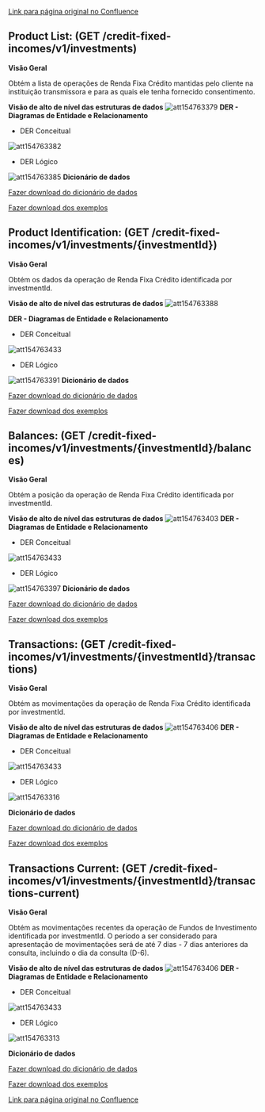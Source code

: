 [Link para página original no Confluence](https://openfinancebrasil.atlassian.net/wiki/spaces/OF/pages/154763284)

## **Product List:** (GET /credit-fixed-incomes/v1/investments)

**Visão Geral**

Obtém a lista de operações de Renda Fixa Crédito mantidas pelo cliente na instituição transmissora e para as quais ele tenha fornecido consentimento.

**Visão de alto de nível das estruturas de dados**
![att154763379](Informa%c3%a7%c3%b5es%20Gerais%20-%20Renda%20Fixa%20Cr%c3%a9dito%20-%20v1.0.0/attachments/GET_ProductList_visaoAltoNivel.png)
**DER - Diagramas de Entidade e Relacionamento**

- DER Conceitual

![att154763382](Informa%c3%a7%c3%b5es%20Gerais%20-%20Renda%20Fixa%20Cr%c3%a9dito%20-%20v1.0.0/attachments/GET_ProductList_DER_conceitual.png)
- DER Lógico

![att154763385](Informa%c3%a7%c3%b5es%20Gerais%20-%20Renda%20Fixa%20Cr%c3%a9dito%20-%20v1.0.0/attachments/GET_ProductList_DER_logico.png)
**Dicionário de dados**

[Fazer download do dicionário de dados](https://openbanking-brasil.github.io/openapi/dictionary/creditFixedIncomesGetInvestments_v1.csv)

[Fazer download dos exemplos](https://openbanking-brasil.github.io/openapi/dictionary/example/examples_creditFixedIncomesGetInvestments_v1.csv)

## **Product Identification:** (GET /credit-fixed-incomes/v1/investments/{investmentId})

**Visão Geral**

Obtém os dados da operação de Renda Fixa Crédito identificada por investmentId.

**Visão de alto de nível das estruturas de dados**
![att154763388](Informa%c3%a7%c3%b5es%20Gerais%20-%20Renda%20Fixa%20Cr%c3%a9dito%20-%20v1.0.0/attachments/GET_ProductIdentification_visaoAltoNivel.png)

**DER - Diagramas de Entidade e Relacionamento**

- DER Conceitual

![att154763433](Informa%c3%a7%c3%b5es%20Gerais%20-%20Renda%20Fixa%20Cr%c3%a9dito%20-%20v1.0.0/attachments/DER_conceitual_credito-v4.png)
- DER Lógico

![att154763391](Informa%c3%a7%c3%b5es%20Gerais%20-%20Renda%20Fixa%20Cr%c3%a9dito%20-%20v1.0.0/attachments/GET_ProductIdentification_DER_logico.png)
**Dicionário de dados**

[Fazer download do dicionário de dados](https://openbanking-brasil.github.io/openapi/dictionary/creditFixedIncomesGetInvestmentsInvestmentId_v1.csv)

[Fazer download dos exemplos](https://openbanking-brasil.github.io/openapi/dictionary/example/examples_creditFixedIncomesGetInvestmentsInvestmentId_v1.csv)

## **Balances:** (GET /credit-fixed-incomes/v1/investments/{investmentId}/balances)

**Visão Geral**

Obtém a posição da operação de Renda Fixa Crédito identificada por investmentId.

**Visão de alto de nível das estruturas de dados**
![att154763403](Informa%c3%a7%c3%b5es%20Gerais%20-%20Renda%20Fixa%20Cr%c3%a9dito%20-%20v1.0.0/attachments/GET_Balances_visaoAltoNivel.png)
**DER - Diagramas de Entidade e Relacionamento**

- DER Conceitual

![att154763433](Informa%c3%a7%c3%b5es%20Gerais%20-%20Renda%20Fixa%20Cr%c3%a9dito%20-%20v1.0.0/attachments/DER_conceitual_credito-v4.png)
- DER Lógico

![att154763397](Informa%c3%a7%c3%b5es%20Gerais%20-%20Renda%20Fixa%20Cr%c3%a9dito%20-%20v1.0.0/attachments/GET_Balances_DER_logico.png)
**Dicionário de dados**

[Fazer download do dicionário de dados](https://openbanking-brasil.github.io/openapi/dictionary/creditFixedIncomesGetInvestmentsInvestmentIdBalances_v1.csv)

[Fazer download dos exemplos](https://openbanking-brasil.github.io/openapi/dictionary/example/examples_creditFixedIncomesGetInvestmentsInvestmentIdBalances_v1.csv)

## **Transactions:** (GET /credit-fixed-incomes/v1/investments/{investmentId}/transactions)

**Visão Geral**

Obtém as movimentações da operação de Renda Fixa Crédito identificada por investmentId.

**Visão de alto de nível das estruturas de dados**
![att154763406](Informa%c3%a7%c3%b5es%20Gerais%20-%20Renda%20Fixa%20Cr%c3%a9dito%20-%20v1.0.0/attachments/GET_Transactions_visaoAltoNivel.png)
**DER - Diagramas de Entidade e Relacionamento**

- DER Conceitual

![att154763433](Informa%c3%a7%c3%b5es%20Gerais%20-%20Renda%20Fixa%20Cr%c3%a9dito%20-%20v1.0.0/attachments/DER_conceitual_credito-v4.png)

- DER Lógico

![att154763316](Informa%c3%a7%c3%b5es%20Gerais%20-%20Renda%20Fixa%20Cr%c3%a9dito%20-%20v1.0.0/attachments/image-20230427-164630.png)

**Dicionário de dados**

[Fazer download do dicionário de dados](https://openbanking-brasil.github.io/openapi/dictionary/creditFixedIncomesGetInvestmentsInvestmentIdTransactions_v1.csv)

[Fazer download dos exemplos](https://openbanking-brasil.github.io/openapi/dictionary/example/examples_creditFixedIncomesGetInvestmentsInvestmentIdTransactions_v1.csv)

## **Transactions Current:** (GET /credit-fixed-incomes/v1/investments/{investmentId}/transactions-current)

**Visão Geral**

Obtém as movimentações recentes da operação de Fundos de Investimento identificada por investmentId. O período a ser considerado para apresentação de movimentações será de até 7 dias - 7 dias anteriores da consulta, incluindo o dia da consulta (D-6).

**Visão de alto de nível das estruturas de dados**
![att154763406](Informa%c3%a7%c3%b5es%20Gerais%20-%20Renda%20Fixa%20Cr%c3%a9dito%20-%20v1.0.0/attachments/GET_Transactions_visaoAltoNivel.png)
**DER - Diagramas de Entidade e Relacionamento**

- DER Conceitual

![att154763433](Informa%c3%a7%c3%b5es%20Gerais%20-%20Renda%20Fixa%20Cr%c3%a9dito%20-%20v1.0.0/attachments/DER_conceitual_credito-v4.png)

- DER Lógico

![att154763313](Informa%c3%a7%c3%b5es%20Gerais%20-%20Renda%20Fixa%20Cr%c3%a9dito%20-%20v1.0.0/attachments/image-20230427-164720.png)

**Dicionário de dados**

[Fazer download do dicionário de dados](https://openbanking-brasil.github.io/openapi/dictionary/creditFixedIncomesGetInvestmentsInvestmentIdTransactionsCurrent_v1.csv)

[Fazer download dos exemplos](https://openbanking-brasil.github.io/openapi/dictionary/example/examples_creditFixedIncomesGetInvestmentsInvestmentIdTransactionsCurrent_v1.csv)

[Link para página original no Confluence](https://openfinancebrasil.atlassian.net/wiki/spaces/OF/pages/154763284)